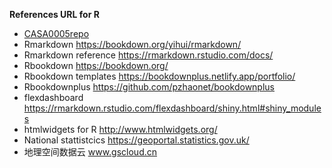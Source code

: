 **References URL for R**
+ [CASA0005repo](https://andrewmaclachlan.github.io/CASA0005repo/)
+ Rmarkdown      https://bookdown.org/yihui/rmarkdown/ <br>
+ Rmarkdown reference https://rmarkdown.rstudio.com/docs/ <br>
+ Rbookdown https://bookdown.org/
+ Rbookdown templates https://bookdownplus.netlify.app/portfolio/
+ Rbookdownplus https://github.com/pzhaonet/bookdownplus
+ flexdashboard https://rmarkdown.rstudio.com/flexdashboard/shiny.html#shiny_modules
+ htmlwidgets for R http://www.htmlwidgets.org/
+ National stattistcics https://geoportal.statistics.gov.uk/
+ 地理空间数据云 www.gscloud.cn


